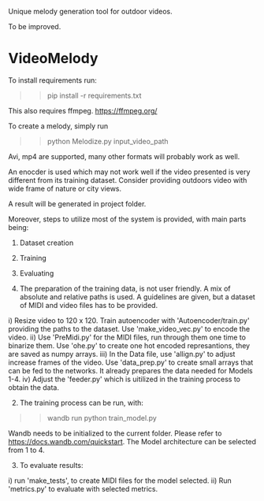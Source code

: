 Unique melody generation tool for outdoor videos.

To be improved.



# VideoMelody

To install requirements run:

>> pip install -r requirements.txt

This also requires ffmpeg. https://ffmpeg.org/


To create a melody, simply run

>> python Melodize.py input_video_path

Avi, mp4 are supported, many other formats will probably work as well.

An enocder is used which may not work well if the video presented is very different from its training dataset. Consider providing outdoors video with wide frame of nature or city views.

A result will be generated in project folder.




Moreover, steps to utilize most of the system is provided, with main parts being:

1) Dataset creation
2) Training
3) Evaluating


1) The preparation of the training data, is not user friendly. A mix of absolute and relative paths is used. A guidelines are given, but a dataset of MIDI and video files has to be provided.

i) Resize video to 120 x 120. Train autoencoder with 'Autoencoder/train.py' providing the paths to the dataset. Use 'make_video_vec.py' to encode the video.
ii) Use 'PreMidi.py' for the MIDI files, run through them one time to binarize them. Use 'ohe.py' to create one hot encoded represantions, they are saved as numpy arrays.
iii) In the Data file, use 'allign.py' to adjust increase frames of the video. Use 'data_prep.py' to create small arrays that can be fed to the networks. It already prepares the data needed for Models 1-4.
iv) Adjust the 'feeder.py' which is uitilized in the training process to obtain the data.


2) The training process can be run, with:

>> wandb run python train_model.py

Wandb needs to be initialized to the current folder. Please refer to https://docs.wandb.com/quickstart. The Model architecture can be selected from 1 to 4.


3) To evaluate results:

i) run 'make_tests', to create MIDI files for the model selected.
ii) Run 'metrics.py' to evaluate with selected metrics.
